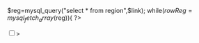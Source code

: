 $reg=mysql_query("select * from region",$link);
while($rowReg=mysql_fetch_array($reg)){
?>
<div class="checkbox">
<label>
<input type="checkbox" name="region[]" value="<?php echo $rowReg['idReg']; ?>" <?foreach ($region as &$key) { if($key==$rowReg['idReg']){echo "checked"; }}?>>
<?php echo $rowReg['nameReg'];?>
</label>
</div>
<?
}
